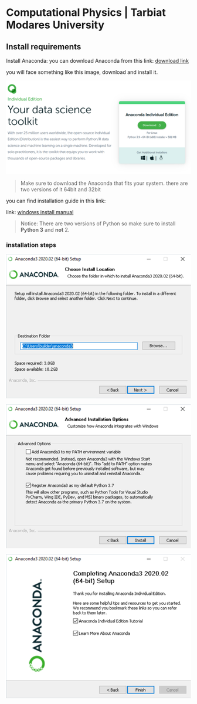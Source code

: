 # Computational Physics | Tarbiat Modares University

## Install requirements

Install Anaconda: you can download Anaconda from this link: [download link](https://www.anaconda.com/products/individual)

you will face something like this image, download and install it.

![anaconda image](/images/anaconda_1.png)

> Make sure to download the Anaconda that fits your system. there are two versions of it 64bit and 32bit


you can find installation guide in this link:

link: [windows install manual](https://docs.anaconda.com/anaconda/install/windows/) 

> Notice: There are two versions of Python so make sure to install **Python 3** and **not** 2.

### installation steps


![anaconda image3](/images/win-install-destination.png)

![anaconda image2](/images/win-install-options.png)

![anaconda image1](/images/win-install-complete.png)
